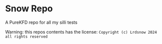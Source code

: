 # Snow Repo
A PureKFD repo for all my silli tests

Warning: this repos contents has the license:
`Copyright (c) Lrdsnow 2024 all rights reserved`
